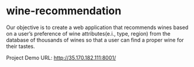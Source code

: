 # wine-recommendation

Our objective is to create a web application that recommends wines based on a user’s preference of wine attributes(e.i., type, region) from the database of thousands of wines so that a user can find a proper wine for their tastes.


Project Demo URL: http://35.170.182.111:8001/
